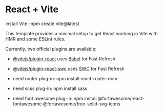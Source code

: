 # React + Vite

Install Vite
-npm create vite@latest

This template provides a minimal setup to get React working in Vite with HMR and some ESLint rules.

Currently, two official plugins are available:

- [@vitejs/plugin-react](https://github.com/vitejs/vite-plugin-react/blob/main/packages/plugin-react/README.md) uses [Babel](https://babeljs.io/) for Fast Refresh
- [@vitejs/plugin-react-swc](https://github.com/vitejs/vite-plugin-react-swc) uses [SWC](https://swc.rs/) for Fast Refresh

- need router plug-in:
    npm install react-router-dom

- need scss plug-in:
    npm install sass

- need font awesome plug-in:
    npm install @fortawesome/react-fontawesome @fortawesome/free-solid-svg-icons



<!-- to fix -->





